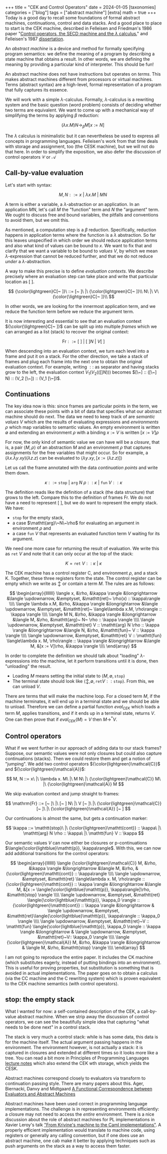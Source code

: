 +++
title = "CEK and Control Operators"
date = 2024-01-05
[taxonomies]
categories = ["blog"]
tags = ["abstract machine"]
[extra]
math = true
+++
Today is a good day to recall some foundations of formal abstract machines, continuations, control and data stacks.
And a good place to place to start is the CEK machine, described in Felleisen and Friedman's 1986 paper
"[Control operators, the SECD machine and the $\lambda$ calculus.](https://legacy.cs.indiana.edu/ftp/techreports/TR197.pdf)"  and
Felleisen's 1987 [dissertation](https://www2.ccs.neu.edu/racket/pubs/dissertation-felleisen.pdf).

An *abstract machine* is a device and method for formally specifying program semantics: we define
the meaning of a program by describing a state machine that obtains a result. In other words,
we are defining the meaning by providing a particular kind of interpreter. This should be fun!

An abstract machine does not have instructions but operates on *terms*. This makes
abstract machines different from processors or virtual machines. Terms (abstract syntax) are a high-level, formal
representation of a program that fully captures its essence.

We will work with a simple $\lambda$-calculus. Formally, $\lambda$-calculus is a rewriting 
system and the basic question (word problem) consists of deciding whether two terms are equivalent. We want
to come up with a mechanical way of simplifying the terms by applying $\beta$ reduction:

$$ (\lambda x. M) N \longrightarrow_\beta M [x := N] \ $$

The $\lambda$ calculus is minimalistic but it can nevertheless be used to express all concepts in programming languages.
Felleisen's work from that time deals with storage and assignment, too (the CESK machine), but we will not do that here.
In order to simplify the exposition, we also defer the discussion of control operators $\mathcal{C}$ or $\mathcal{A}$ 

## Call-by-value evaluation

Let's start with syntax:

$$ M, N ::= x\ |\ \lambda x. M\ |\ M N\ $$
<!-- next: Bierman a computational interpretation of lambda-mu calculus -->

A term is either a variable, a $\lambda$-abstraction or an application. In an application $M N$, let's call $M$ the 
"function" term and $N$ the "argument" term. We ought to discuss free and bound variables, the pitfalls and
conventions to avoid them, but we omit this. 

As mentioned, a computation step is a $\beta$ reduction. Specifically, reduction happens in application terms 
where the function is a $\lambda$ abstraction.
So far this leaves unspecified in which order we should reduce application terms and also what 
kind of values can be bound to $x$.  We want to fix that and clarify that we want a variable to be bound
to *values* $V$, by which we mean $\lambda$-expression that cannot be reduced further,
and that we do not reduce *under* a $\lambda$-abstraction.

A way to make this precise is to define *evaluation contexts*. We describe precisely where an evaluation step
can take place and write that particular location as $[~ ]$.

$$ {\color{lightgreen}C[~ ]}\ ::= [~ ]\ |\ {\color{lightgreen}C[~ ]}\\ N\ |\ V\ {\color{\lightgreen}C[~ ]}\\ $$

In other words, we are looking for the innermost application term, and we reduce the function term before we reduce the argument term.

It is now interesting and essential to see that an evaluation context ${\color{\lightgreen}C[~ ]}$ can be split up 
into multiple *frames* which we can arranged as a list (stack) to recover the original context: 

$$ \mathrm{Fr} ::= [~ ]\ |\ [~ ] N\ |\ V [~ ] $$

When descending into an evaluation context, we turn each level into a frame and
put it on a stack. For the other direction, we take a stack of frames and plug each frame into the next one to obtain
the original evaluation context.  For example, writing $::$ as separator and having stacks grow to the left, the evaluation
context $V_1 (V_2 (([] N)))$ becomes $[\~] :: ([\~] N) :: (V_2 [\~]) :: (V_1 [\~])$.

## Continuations

The key idea now is this: since frames are particular points in the term, we can associate these
points with a bit of data that specifies what our abstract machine should do next. The data
we need to keep track of are *semantic values* $V$ which are the results of evaluating 
expressions and *environments* $\rho$ which map variables to semantic values. An 
empty environment is written $\emptyset$ and extending an environment $\rho$ with
a binding $x:=V$ is written $[x := V]\rho$

For now, the only kind of semantic value we can have will be a *closure*, that is, 
a pair $\langle M, \rho\rangle$ of an abstraction $M$ and an environment $\rho$
that captures assignments for the free variables that might occur. So for
example, a $(\lambda x. \lambda y. x y) (\lambda z.z)$ can be evaluated to
$\langle \lambda y. x y, [ x := (\lambda z.z) ]\rangle$ 


Let us call the frame annotated with the data *continuation points* and write them down. 

$$ \kappa ::= \mathtt{stop}\ |\ \mathtt{arg}~N\ \rho :: \kappa\ |\ \mathtt{fun}~V :: \kappa $$

The definition reads like the definition of a stack (the data structure) that grows to the left.
Compare this to the definition of frames $\mathrm{Fr}$. We do not have a need to represent $[~]$,
but we do want to represent the empty stack. We have:

* $\mathtt{stop}$ for the empty stack,
* a case $\mathtt{arg}\~N\~\rho$ for evaluating an argument in environment $\rho$ and 
* a case $\mathtt{fun}~V$ that represents an evaluated function term $V$ waiting for its argument.

We need one more case for returning the result of evaluation. We write this as $\mathtt{ret}\ V$
and note that it can only occur at the top of the stack: 

$$ K = \mathtt{ret}\ V :: \kappa\ | \ \kappa $$


<!--
$$
\begin{array}{ll}
x & x \in \mathsf{Var} \\\\
\lambda x. M & \\\\
M N & \\\\
\mathcal{C} M & \\\\
\mathcal{A} M & \\\\
\end{array}
$$
-->

<!--
$$
\begin{array}{ll}
[~ ] & \\\\
[~ ] N & \\\\
V [~ ] & \\\\
\mathcal{C} [~ ] & \\\\
\mathcal{A} [~ ] & \\\\
\end{array}
$$
-->

The CEK machine has a control register C, and environment $\rho$, and a stack K. Together, these
three registers form the state. The control register can be empty which we write as $\updownarrow$ or contain
a term $M$. The rules are as follows:

$$
\begin{array}{lllllll}
\langle x, &\rho, &\kappa \rangle &\longrightarrow &\langle \updownarrow, &\emptyset, &\mathtt{ret}~ \rho(x) :: \kappa\rangle \\\\
\langle \lambda x.M, &\rho, &\kappa \rangle &\longrightarrow &\langle \updownarrow, &\emptyset, &\mathtt{ret}~ \langle\lambda x.M, \rho\rangle :: \kappa \rangle \\\\
\langle M N, &\rho, &\kappa \rangle  &\longrightarrow &\langle M, &\rho, &\mathtt{arg}~ N~ \rho :: \kappa \rangle \\\\
\langle \updownarrow, &\emptyset, &\mathtt{ret} V :: \mathtt{arg} N \rho :: \kappa \rangle  &\longrightarrow &\langle N, &\rho, &\mathtt{fun}~ V :: \kappa \rangle \\\\
\langle \updownarrow, &\emptyset, &\mathtt{ret} V :: \mathtt{fun} \langle\lambda x. M, \rho\rangle :: \kappa \rangle  &\longrightarrow &\langle M, &[x := V]\rho, &\kappa \rangle \\\\
\end{array}
$$

In order to complete the definition we should talk about "loading" $\lambda$-expressions into the machine, let it 
perform transitions until it is done, then "unloading" the result.
* Loading $M$ means setting the initial state to $\langle M, \emptyset, \mathtt{stop}\rangle$
* The terminal state should look like $\langle \updownarrow, \emptyset, \mathtt{ret} V :: \mathtt{stop}\rangle$. From
this, we can unload $V$.

There are terms that will make the machine loop. For a closed term $M$, if the machine terminates, it will end
up in a terminal state and we should be able to unload. Therefore we can define a partial function $eval_{CEK}$
which loads a term $M$, applies transitions, and if it ends up in a terminal state, returns $V$. One can
then prove that if $eval_{CEK} (M) = V$ then $M \longrightarrow^* V$.

## Control operators

What if we went further in our approach of adding data to our stack frames? Suppose, our semantic values
were not only closures but could also capture continuations (stacks). Then we could restore them and
get a notion of "jumping". We add two control operators ${\color{lightgreen}\mathcal{C}}$ and
${\color{lightgreen}\mathcal{A}}$:

$$ M, N ::= x\ |\ \lambda x. M\ |\ M N\ |\ {\color{lightgreen}\mathcal{C}} M\ |\ {\color{lightgreen}\mathcal{A}} M $$

We skip evaluation context and jump straight to frames:

$$ \mathrm{Fr} ::= [~ ]\ |\ [~ ] N\ |\ V [~ ]\ |\ {\color{lightgreen}\mathcal{C}} [~ ]\ |\ {\color{lightgreen}\mathcal{A}} [~ ] $$

Our continuations is almost the same, but gets a continuation marker:

$$ \kappa ::= \mathtt{stop}\ |\ {\color{lightgreen}\mathtt{cont}} :: \kappa\ |\ \mathtt{arg} N \rho :: \kappa\ |\ \mathtt{fun} V :: \kappa $$

Our semantic values $V$ can now either be closures or p-continuations $\langle{\color{lightblue}\mathtt{p}}, \kappa\rangle$.
With this, we can now add additional transitions for the control operators:

$$
\begin{array}{lllllll}
\langle {\color{lightgreen}\mathcal{C}} M, &\rho, &\kappa \rangle &\longrightarrow &\langle M, &\rho, &{\color{lightgreen}\mathtt{cont}} :: \kappa\rangle \\\\
\langle \updownarrow, &\emptyset, &\mathtt{ret} \langle\lambda x. M, \rho\rangle :: {\color{lightgreen}\mathtt{cont}} :: \kappa \rangle  &\longrightarrow &\langle M, &[x := \langle{\color{lightblue}\mathtt{p}}, \kappa\rangle]\rho, &\mathtt{stop} \rangle \\\\
\langle \updownarrow, &\emptyset, &\mathtt{ret} \langle{\color{lightblue}\mathtt{p}}, \kappa_0 \rangle :: {\color{lightgreen}\mathtt{cont}} :: \kappa \rangle  &\longrightarrow & \langle \updownarrow, &\emptyset, &\mathtt{ret}\langle{\color{lightblue}\mathtt{p}}, \kappa\rangle :: \kappa_0 \rangle \\\\
\langle \updownarrow, &\emptyset, &\mathtt{ret}~V :: \mathtt{fun} \langle{\color{lightblue}\mathtt{p}}, \kappa_0 \rangle :: \kappa \rangle  &\longrightarrow & \langle \updownarrow, &\emptyset, &\mathtt{ret}~V:: \kappa_0 \rangle \\\\
\langle {\color{lightgreen}\mathcal{A}} M, &\rho, &\kappa \rangle  &\longrightarrow & \langle M, &\rho, &\mathtt{stop} \rangle \\\\
\end{array}
$$

I am not going to reproduce the entire paper. It includes the CK machine (which substitutes eagerly, instead
of putting bindings into an environment). This is useful for proving properties, but substitution is something
that is avoided in actual implementations.  The paper goes on to obtain a calculus (via the CC machine and the
C rewriting system) which is proven equivalent to the CEK machine semantics (with control operators).

## stop: the empty stack

What I wanted for now: a self-contained description of the CEK, a call-by-value abstract machine. When we strip
away the discussion of control operators, we can see the beautifully simple idea that capturing "what needs to
be done next" in a control stack.

The stack is very much a control stack: while is has some data, this data is for the machine itself. The actual argument
passing happens in the environment. The environment however, is not actually a stack: it is captured in closures
and extended at different times so it looks more like a tree. You can read a bit more in 
Principles of Programming Languages [lecture notes](https://felleisen.org/matthias/4400-s20/lecture23.html) which
also extend the CEK wth storage, which yields the CESK.

Abstract machines correspond closely to evaluators via transform to continuation passing style. There are many papers about this. 
Ager, Biernacki, Danvy and Midtgaard [A Functional Correspondence between Evaluators and Abstract Machines](https://www.brics.dk/RS/03/13/BRICS-RS-03-13.pdf)

Abstract machines have been used correct in programming language implementations. The challenge is in
representing environments efficiently: a closure may not need to access the *entire* environment.
There is a nice discussion about the role of abstract machines for PL implementations in Xavier Leroy's talk ["From Krivine's machine to the Caml implementations"](https://xavierleroy.org/talks/zam-kazam05.pdf). A properly efficient 
implementation would translate to machine code, using registers or generally
any calling convention, but if one does use an abstract machine, one cab make it better by applying techniques
such as push arguments on the stack as a way to access them faster.



